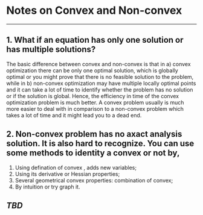 # Notes on Convex and Non-convex 

---

## 1. What if an equation has only one solution or has multiple solutions?
The basic difference between convex and non-convex is that in a) convex optimization there can be only one optimal solution, which is globally optimal or you might prove that there is no feasible solution to the problem, while in b) non-convex optimization may have multiple locally optimal points and it can take a lot of time to identify whether the problem has no solution or if the solution is global. Hence, the efficiency in time of the convex optimization problem is much better. A convex problem usually is much more easier to deal with in comparison to a non-convex problem which takes a lot of time and it might lead you to a dead end.

## 2. Non-convex problem has no axact **analysis solution**. It is also hard to recognize. You can use some methods to identity a convex or not by,
1. Using defination of convex , adds new variables;
2. Using its derivative or Hessian properties;
3. Several geometrical convex properties: combination of convex;
4. By intuition or try graph it.


## _TBD_
